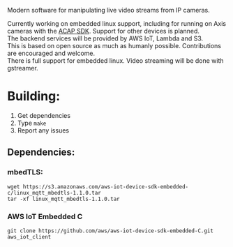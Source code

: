 Modern software for manipulating live video streams from IP cameras.  

Currently working on embedded linux support, including for running on Axis cameras with the [ACAP SDK](http://www.axis.com/us/en/support/developer-support/axis-camera-application-platform). Support for other devices is planned.  
The backend services will be provided by AWS IoT, Lambda and S3.  
This is based on open source as much as humanly possible. Contributions are encouraged and welcome.  
There is full support for embedded linux. Video streaming will be done with gstreamer.  

# Building:
1. Get dependencies
2. Type `make`
3. Report any issues

## Dependencies:
### mbedTLS:
```
wget https://s3.amazonaws.com/aws-iot-device-sdk-embedded-c/linux_mqtt_mbedtls-1.1.0.tar
tar -xf linux_mqtt_mbedtls-1.1.0.tar
```
### AWS IoT Embedded C
`git clone https://github.com/aws/aws-iot-device-sdk-embedded-C.git aws_iot_client`
